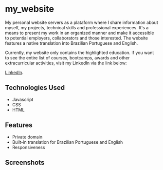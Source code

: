 # my_website
My personal website servers as a plataform where I share information about myself, my projects, technical skills and professional experiences. It's a means to present my work in an organized manner and make it accessible to potential employers, collaborators and those interested. The website features a native translation into Brazilian Portuguese and English.

Currently, my website only contains the highlighted education. If you want to see the entire list of courses, bootcamps, awards and other extracurricular activities, visit my LinkedIn via the link below:

<a href="https://www.linkedin.com/in/gabriel-troni/">LinkedIn</a>.

## Technologies Used
- Javascript
- CSS
- HTML

## Features
- Private domain
- Built-in translation for Brazilian Portuguese and English
- Responsiveness

## Screenshots
<div style="display: flex;">
  <img src="" alt="" style="">
  <img src="" alt="" style="">
</div>